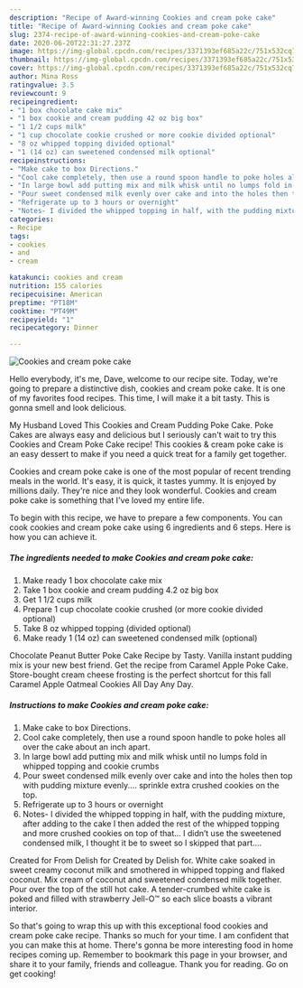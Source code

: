 ```yaml
---
description: "Recipe of Award-winning Cookies and cream poke cake"
title: "Recipe of Award-winning Cookies and cream poke cake"
slug: 2374-recipe-of-award-winning-cookies-and-cream-poke-cake
date: 2020-06-20T22:31:27.237Z
image: https://img-global.cpcdn.com/recipes/3371393ef685a22c/751x532cq70/cookies-and-cream-poke-cake-recipe-main-photo.jpg
thumbnail: https://img-global.cpcdn.com/recipes/3371393ef685a22c/751x532cq70/cookies-and-cream-poke-cake-recipe-main-photo.jpg
cover: https://img-global.cpcdn.com/recipes/3371393ef685a22c/751x532cq70/cookies-and-cream-poke-cake-recipe-main-photo.jpg
author: Mina Ross
ratingvalue: 3.5
reviewcount: 9
recipeingredient:
- "1 box chocolate cake mix"
- "1 box cookie and cream pudding 42 oz big box"
- "1 1/2 cups milk"
- "1 cup chocolate cookie crushed or more cookie divided optional"
- "8 oz whipped topping divided optional"
- "1 (14 oz) can sweetened condensed milk optional"
recipeinstructions:
- "Make cake to box Directions."
- "Cool cake completely, then use a round spoon handle to poke holes all over the cake about an inch apart."
- "In large bowl add putting mix and milk whisk until no lumps fold in whipped topping and cookie crumbs"
- "Pour sweet condensed milk evenly over cake and into the holes then top with pudding mixture evenly.... sprinkle extra crushed cookies on the top."
- "Refrigerate up to 3 hours or overnight"
- "Notes- I divided the whipped topping in half, with the pudding mixture, after adding to the cake I then added the rest of the whipped topping and more crushed cookies on top of that... I didn’t use the sweetened condensed milk, I thought it be to sweet so I skipped that part...."
categories:
- Recipe
tags:
- cookies
- and
- cream

katakunci: cookies and cream 
nutrition: 155 calories
recipecuisine: American
preptime: "PT18M"
cooktime: "PT49M"
recipeyield: "1"
recipecategory: Dinner

---
```



![Cookies and cream poke cake](https://img-global.cpcdn.com/recipes/3371393ef685a22c/751x532cq70/cookies-and-cream-poke-cake-recipe-main-photo.jpg)

Hello everybody, it's me, Dave, welcome to our recipe site. Today, we're going to prepare a distinctive dish, cookies and cream poke cake. It is one of my favorites food recipes. This time, I will make it a bit tasty. This is gonna smell and look delicious.

My Husband Loved This Cookies and Cream Pudding Poke Cake. Poke Cakes are always easy and delicious but I seriously can&#39;t wait to try this Cookies and Cream Poke Cake recipe! This cookies &amp; cream poke cake is an easy dessert to make if you need a quick treat for a family get together.

Cookies and cream poke cake is one of the most popular of recent trending meals in the world. It's easy, it is quick, it tastes yummy. It is enjoyed by millions daily. They're nice and they look wonderful. Cookies and cream poke cake is something that I've loved my entire life.


To begin with this recipe, we have to prepare a few components. You can cook cookies and cream poke cake using 6 ingredients and 6 steps. Here is how you can achieve it.

<!--inarticleads1-->

##### The ingredients needed to make Cookies and cream poke cake:

1. Make ready 1 box chocolate cake mix
1. Take 1 box cookie and cream pudding 4.2 oz big box
1. Get 1 1/2 cups milk
1. Prepare 1 cup chocolate cookie crushed (or more cookie divided optional)
1. Take 8 oz whipped topping (divided optional)
1. Make ready 1 (14 oz) can sweetened condensed milk (optional)


Chocolate Peanut Butter Poke Cake Recipe by Tasty. Vanilla instant pudding mix is your new best friend. Get the recipe from Caramel Apple Poke Cake. Store-bought cream cheese frosting is the perfect shortcut for this fall Caramel Apple Oatmeal Cookies All Day Any Day. 

<!--inarticleads2-->

##### Instructions to make Cookies and cream poke cake:

1. Make cake to box Directions.
1. Cool cake completely, then use a round spoon handle to poke holes all over the cake about an inch apart.
1. In large bowl add putting mix and milk whisk until no lumps fold in whipped topping and cookie crumbs
1. Pour sweet condensed milk evenly over cake and into the holes then top with pudding mixture evenly.... sprinkle extra crushed cookies on the top.
1. Refrigerate up to 3 hours or overnight
1. Notes- I divided the whipped topping in half, with the pudding mixture, after adding to the cake I then added the rest of the whipped topping and more crushed cookies on top of that... I didn’t use the sweetened condensed milk, I thought it be to sweet so I skipped that part....


Created for From Delish for Created by Delish for. White cake soaked in sweet creamy coconut milk and smothered in whipped topping and flaked coconut. Mix cream of coconut and sweetened condensed milk together. Pour over the top of the still hot cake. A tender-crumbed white cake is poked and filled with strawberry Jell-O™ so each slice boasts a vibrant interior. 

So that's going to wrap this up with this exceptional food cookies and cream poke cake recipe. Thanks so much for your time. I am confident that you can make this at home. There's gonna be more interesting food in home recipes coming up. Remember to bookmark this page in your browser, and share it to your family, friends and colleague. Thank you for reading. Go on get cooking!
